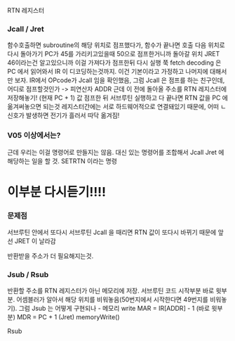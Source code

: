 
RTN 레지스터

### Jcall / Jret
함수호출하면 subroutine의 해당 위치로 점프했다가, 함수가 끝나면 호출 다음 위치로 다시 돌아가기
PC가 45를 가리키고있을때 50으로 점프한거니까 돌아갈 위치 JRET 46이라는건 알고있으니까 이걸 가져다가 점프한뒤 다시 실행 쭉
fetch decoding 은 PC 에서 읽어와서 IR 이 디코딩하는것까지. 이건 기본이라고 가정하고 나머지에 대해서만 보자.
IR에서 OPcode가 Jcall 임을 확인했음, 그럼 Jcall 은 점프를 하는 친구인데, 어디로 점프할것인가 -> 피연산자 ADDR
근데 이 전에 돌아올 주소를 RTN 레지스터에 저장해놓기! (현재 PC + 1) 값
점프한 뒤 서브루틴 실행하고 다 끝나면 RTN 값을 PC 에 옮겨써놓으면 되는것
레지스터간에는 서로 하드웨어적으로 연결돼있기 때문에, 어떠 ㄴ신호가 발생하면 전기가 흘러서 따닥 옮겨짐!

### V05 이상에서는?
근데 우리는 이걸 명령어로 만들지는 않음. 대신 있는 명령어를 조합해서 Jcall Jret 에 해당하는 일을 할 것.
SETRTN 이라는 명령
# 이부분 다시듣기!!!!


### 문제점
서브루틴 안에서 또다시 서브루틴 Jcall 을 때리면 RTN 값이 또다시 바뀌기 때문에 앞선 JRET 이 날라감

반환받을 주소가 더 필요해지는것. 

### Jsub / Rsub
반환할 주소를 RTN 레지스터가 아닌 메모리에 저장. 서브루틴 코드 시작부분 바로 윗부분. 어셈블러가 알아서 해당 위치를 비워놓음(50번지에서 시작한다면 49번지를 비워놓기).
그럼 Jsub 는 어떻게 구현되나 - 메모리 write
MAR = IR[ADDR] - 1 (바로 윗부분)
MDR = PC + 1 (Jret)
memoryWrite()

Rsub
